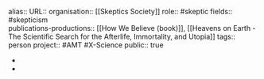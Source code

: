 alias::
URL::
organisation:: [[Skeptics Society]] 
role:: #skeptic 
fields:: #skepticism  
publications-productions:: [[How We Believe (book)]], [[Heavens on Earth - The Scientific Search for the Afterlife, Immortality, and Utopia]]
tags:: person
project:: #AMT #X-Science 
public:: true

-
-